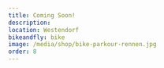 ```yaml
---
title: Coming Soon!
description:
location: Westendorf
bikeandfly: bike
image: /media/shop/bike-parkour-rennen.jpg
order: 8
---
```


<ContentImageGallery path="/media/shop/gallerie/"/>
